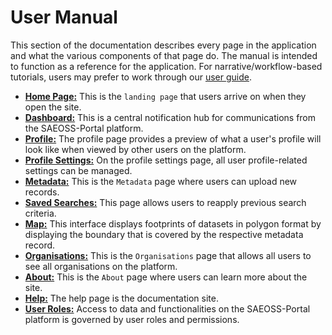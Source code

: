 # User Manual

This section of the documentation describes every page in the application and
what the various components of that page do. The manual is intended to function
as a reference for the application. For narrative/workflow-based tutorials,
users may prefer to work through our [user guide](../guide/index.md).

* **[Home Page:](./home.md)** This is the `landing page` that users arrive on when they open the site.
* **[Dashboard:](./dashboard.md)** This is a central notification hub for communications from the SAEOSS-Portal platform.
* **[Profile:](./profile-page.md)** The profile page provides a preview of what a user's profile will look like when viewed by other users on the platform.
* **[Profile Settings:](./profile-settings.md)** On the profile settings page, all user profile-related settings can be managed.
* **[Metadata:](./metadata.md)** This is the `Metadata` page where users can upload new records.
* **[Saved Searches:](./saved-search.md)** This page allows users to reapply previous search criteria.
* **[Map:](./map.md)** This interface displays footprints of datasets in polygon format by displaying the boundary that is covered by the respective metadata record.
* **[Organisations:](./organisation.md)** This is the `Organisations` page that allows all users to see all organisations on the platform.
* **[About:](./about.md)** This is the `About` page where users can learn more about the site.
* **[Help:](./help.md)** The help page is the documentation site.
* **[User Roles:](./user-roles.md)** Access to data and functionalities on the SAEOSS-Portal platform is governed by user roles and permissions.
